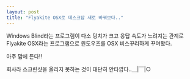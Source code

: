 ```yaml
---
layout: post
title: "Flyakite OSX로 데스크탑 새로 바꿔보다.."
---
```


Windows Blind라는 프로그램이 다소 덩치가 크고 응답 속도가 느려지는 관계로
Flyakite OSX라는 프로그램으로 윈도우즈를 OSX 비스꾸리하게 꾸며봤다.

아주 맘에 든다!!

회사라 스크린샷을 올리지 못하는 것이 대단히 안타깝다..＿|￣|○


